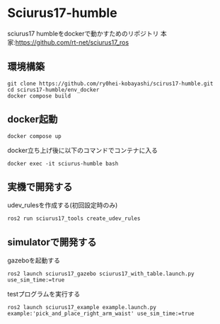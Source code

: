 # Sciurus17-humble
sciurus17 humbleをdockerで動かすためのリポジトリ
本家:https://github.com/rt-net/sciurus17_ros

## 環境構築
```
git clone https://github.com/ry0hei-kobayashi/scirus17-humble.git
cd scirus17-humble/env_docker
docker compose build
```

## docker起動
```
docker compose up 
```

docker立ち上げ後に以下のコマンドでコンテナに入る
```
docker exec -it sciurus-humble bash
```

## 実機で開発する
udev_rulesを作成する(初回設定時のみ)
```
ros2 run sciurus17_tools create_udev_rules
```

## simulatorで開発する

gazeboを起動する
```
ros2 launch sciurus17_gazebo sciurus17_with_table.launch.py use_sim_time:=true
```
testプログラムを実行する
```
ros2 launch sciurus17_example example.launch.py example:'pick_and_place_right_arm_waist' use_sim_time:=true
```


